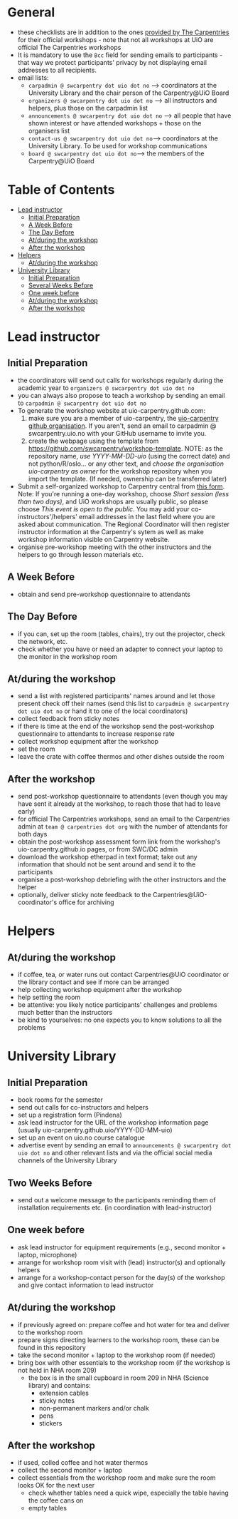 # General

* these checklists are in addition to the ones [provided by The Carpentries](https://docs.carpentries.org/topic_folders/hosts_instructors/index.html) for their official workshops - note that not all workshops at UiO are official The Carpentries workshops
* It is mandatory to use the `Bcc` field for sending emails to participants - that way we protect participants' privacy by not displaying email addresses to all recipients.
* email lists:
  * ``carpadmin @ swcarpentry dot uio dot no`` --> coordinators at the University Library and the chair person of the Carpentry@UiO Board
  * ``organizers @ swcarpentry dot uio dot no`` --> all instructors and helpers, plus those on the carpadmin list
  * ``announcements @ swcarpentry dot uio dot no`` --> all people that have shown interest or have attended workshops + those on the organisers list
  * ``contact-us @ swcarpentry dot uio dot no``--> coordinators at the University Library. To be used for workshop communications
  * ``board @ swcarpentry dot uio dot no``--> the members of the Carpentry@UiO Board

Table of Contents
=================

  * [Lead instructor](#lead-instructor)
    * [Initial Preparation](#initial-preparation)
    * [A Week Before](#a-week-before)
    * [The Day Before](#the-day-before)
    * [At/during the workshop](#atduring-the-workshop)
    * [After the workshop](#after-the-workshop)
  * [Helpers](#helpers)
    * [At/during the workshop](#atduring-the-workshop-1)
  * [University Library](#university-library)
    * [Initial Preparation](#initial-preparation-1)
    * [Several Weeks Before](#several-weeks-before)
    * [One week before](#one-week-before)
    * [At/during the workshop](#atduring-the-workshop-2)
    * [After the workshop](#after-the-workshop-1)


# Lead instructor

## Initial Preparation

* the coordinators will send out calls for workshops regularly during the academic year to ``organizers @ swcarpentry dot uio dot no``
* you can always also propose to teach a workshop by sending an email to ``carpadmin @ swcarpentry dot uio dot no``
* To generate the workshop website at uio-carpentry.github.com:
  1) make sure you are a member of uio-carpentry, the [uio-carpentry github organisation](https://github.com/orgs/uio-carpentry/people). If you aren't, send an email to carpadmin @ swcarpentry.uio.no with your GitHub username to invite you.
  2) create the webpage using the template from https://github.com/swcarpentry/workshop-template. NOTE: as the repository name, *use YYYY-MM-DD-uio* (using the correct date) and not python/R/oslo... or any other text, and *choose the organisation uio-carpentry as owner* for the workshop repository when you import the template. (If needed, ownership can be transferred later)
* Submit a self-organized workshop to Carpentry central from [this form](https://amy.carpentries.org/forms/self-organised/).     Note: If you're running a one-day workshop, choose *Short session (less than two days)*, and UiO workshops are usually public, so please choose *This event is open to the public*. You may add your co-instructors'/helpers' email addresses in the last field where you are asked about communication.
  The Regional Coordinator will then register instructor information at the Carpentry's sytem as well as make workshop information visible on Carpentry website. 
* organise pre-workshop meeting with the other instructors and the helpers to go through lesson materials etc.

## A Week Before

* obtain and send pre-workshop questionnaire to attendants

## The Day Before

* if you can, set up the room (tables, chairs), try out the projector, check the network, etc.
* check whether you have or need an adapter to connect your laptop to the monitor in the workshop room

## At/during the workshop

* send a list with registered participants' names around and let those present check off their names (send this list to ``carpadmin @ swcarpentry dot uio dot no`` or hand it to one of the local coordinators)
* collect feedback from sticky notes
* if there is time at the end of the workshop send the post-workshop questionnaire to attendants to increase response rate
* collect workshop equipment after the workshop
* set the room
* leave the crate with coffee thermos and other dishes outside the room

## After the workshop

* send post-workshop questionnaire to attendants (even though you may have sent it already at the workshop, to reach those that had to leave early)
* for official The Carpentries workshops, send an email to the Carpentries admin at ``team @ carpentries dot org`` with the number of attendants for both days
* obtain the post-workshop assessment form link from the workshop's uio-carpentry.github.io pages, or from SWC/DC admin
* download the workshop etherpad in text format; take out any information that should not be sent around and send it to the participants
* organise a post-workshop debriefing with the other instructors and the helper
* optionally, deliver sticky note feedback to the Carpentries@UiO-coordinator's office for archiving

# Helpers

## At/during the workshop

* if coffee, tea, or water runs out contact Carpentries@UiO coordinator or the library contact and see if more can be arranged
* help collecting workshop equipment after the workshop
* help setting the room
* be attentive: you likely notice participants' challenges and problems much better than the instructors
* be kind to yourselves: no one expects you to know solutions to all the problems

# University Library

## Initial Preparation

* book rooms for the semester
* send out calls for co-instructors and helpers
* set up a registration form (Pindena)
* ask lead instructor for the URL of the workshop information page (usually uio-carpentry.github.uio/YYYY-DD-MM-uio)
* set up an event on uio.no course catalogue
* advertise event by sending an email to ``announcements @ swcarpentry dot uio dot no`` and other relevant lists and via the official social media channels of the University Library

## Two Weeks Before

* send out a welcome message to the participants reminding them of installation requirements etc. (in coordination with lead-instructor)

## One week before

* ask lead instructor for equipment requirements (e.g., second monitor + laptop, microphone)
* arrange for workshop room visit with (lead) instructor(s) and optionally helpers
* arrange for a workshop-contact person for the day(s) of the workshop and give contact information to lead instructor

## At/during the workshop

* if previously agreed on: prepare coffee and hot water for tea and deliver to the workshop room
* prepare signs directing learners to the workshop room, these can be found in this repository
* take the second monitor + laptop to the workshop room (if needed)
* bring box with other essentials to the workshop room (if the workshop is not held in NHA room 209)
   * the box is in the small cupboard in room 209 in NHA (Science library) and contains:
     * extension cables
     * sticky notes
     * non-permanent markers and/or chalk
     * pens
     * stickers
   
## After the workshop

* if used, colled coffee and hot water thermos
* collect the second monitor + laptop
* collect essentials from the workshop room and make sure the room looks OK for the next user
   * check whether tables need a quick wipe, especially the table having the coffee cans on
   * empty tables
